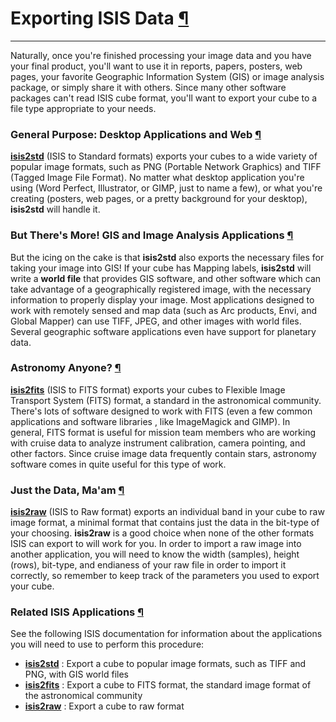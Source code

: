 <div id="main">

<div id="content">

<div class="contextual">

</div>

<div class="wiki wiki-page">

<span id="Exporting-ISIS-Data"></span>

# Exporting ISIS Data [¶](#Exporting-ISIS-Data-)

-----

Naturally, once you're finished processing your image data and you have
your final product, you'll want to use it in reports, papers, posters,
web pages, your favorite Geographic Information System (GIS) or image
analysis package, or simply share it with others. Since many other
software packages can't read ISIS cube format, you'll want to export
your cube to a file type appropriate to your needs.

<span id="General-Purpose-Desktop-Applications-and-Web"></span>

### General Purpose: Desktop Applications and Web [¶](#General-Purpose-Desktop-Applications-and-Web-)

[**isis2std**](http://isis.astrogeology.usgs.gov/Application/presentation/Tabbed/isis2std/isis2std.html)
(ISIS to Standard formats) exports your cubes to a wide variety of
popular image formats, such as PNG (Portable Network Graphics) and TIFF
(Tagged Image File Format). No matter what desktop application you're
using (Word Perfect, Illustrator, or GIMP, just to name a few), or what
you're creating (posters, web pages, or a pretty background for your
desktop), **isis2std** will handle it.

<span id="But-Theres-More-GIS-and-Image-Analysis-Applications"></span>

### But There's More\! GIS and Image Analysis Applications [¶](#But-Theres-More-GIS-and-Image-Analysis-Applications-)

But the icing on the cake is that **isis2std** also exports the
necessary files for taking your image into GIS\! If your cube has
Mapping labels, **isis2std** will write a **world file** that provides
GIS software, and other software which can take advantage of a
geographically registered image, with the necessary information to
properly display your image. Most applications designed to work with
remotely sensed and map data (such as Arc products, Envi, and Global
Mapper) can use TIFF, JPEG, and other images with world files. Several
geographic software applications even have support for planetary data.

<span id="Astronomy-Anyone"></span>

### Astronomy Anyone? [¶](#Astronomy-Anyone-)

[**isis2fits**](http://isis.astrogeology.usgs.gov/Application/presentation/Tabbed/isis2fits/isis2fits.html)
(ISIS to FITS format) exports your cubes to Flexible Image Transport
System (FITS) format, a standard in the astronomical community. There's
lots of software designed to work with FITS (even a few common
applications and software libraries , like ImageMagick and GIMP). In
general, FITS format is useful for mission team members who are working
with cruise data to analyze instrument calibration, camera pointing, and
other factors. Since cruise image data frequently contain stars,
astronomy software comes in quite useful for this type of work.

<span id="Just-the-Data-Maam"></span>

### Just the Data, Ma'am [¶](#Just-the-Data-Maam-)

[**isis2raw**](http://isis.astrogeology.usgs.gov/Application/presentation/Tabbed/isis2raw/isis2raw.html)
(ISIS to Raw format) exports an individual band in your cube to raw
image format, a minimal format that contains just the data in the
bit-type of your choosing. **isis2raw** is a good choice when none of
the other formats ISIS can export to will work for you. In order to
import a raw image into another application, you will need to know the
width (samples), height (rows), bit-type, and endianess of your raw file
in order to import it correctly, so remember to keep track of the
parameters you used to export your cube.

<span id="Related-ISIS-Applications"></span>

### Related ISIS Applications [¶](#Related-ISIS-Applications-)

See the following ISIS documentation for information about the
applications you will need to use to perform this procedure:

  - [**isis2std**](http://isis.astrogeology.usgs.gov/Application/presentation/Tabbed/isis2std/isis2std.html)
    : Export a cube to popular image formats, such as TIFF and PNG, with
    GIS world files
  - [**isis2fits**](http://isis.astrogeology.usgs.gov/Application/presentation/Tabbed/isis2fits/isis2fits.html)
    : Export a cube to FITS format, the standard image format of the
    astronomical community
  - [**isis2raw**](http://isis.astrogeology.usgs.gov/Application/presentation/Tabbed/isis2raw/isis2raw.html)
    : Export a cube to raw format

</div>

<div style="clear:both;">

</div>

</div>

</div>
